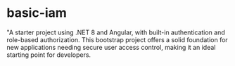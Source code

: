 # basic-iam
"A starter project using .NET 8 and Angular, with built-in authentication and role-based authorization. This bootstrap project offers a solid foundation for new applications needing secure user access control, making it an ideal starting point for developers.
